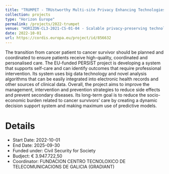 ```yaml
---
title: "TRUMPET - TRUstworthy Multi-site Privacy Enhancing Technologies"
collection: projects
type: "Horizon Europe"
permalink: /projects/2022-trumpet
venue: "HORIZON-CL3-2021-CS-01-04 - Scalable privacy-preserving technologies for cross-border federated computation in Europe involving personal data"
date: 2022-10-01
url: https://cordis.europa.eu/project/id/856632
---
```


The transition from cancer patient to cancer survivor should be planned and coordinated to ensure patients receive high-quality, coordinated and personalised care. The EU-funded PERSIST project is developing a system that supports self-care and can identify outcomes that require professional intervention. Its system uses big data technology and novel analysis algorithms that can be easily integrated into electronic health records and other sources of clinical data. Overall, the project aims to improve the management, intervention and prevention strategies to reduce side effects and prevent secondary diseases. Its long-term goal is to reduce the socio-economic burden related to cancer survivors’ care by creating a dynamic decision support system and making maximum use of predictive models.

Details
======
* Start Date: 2022-10-01
* End Date: 2025-09-30
* Funded under: Civil Security for Society
* Budject: € 3.947.722,50
* Coordinator: FUNDACION CENTRO TECNOLOXICO DE TELECOMUNICACIONS DE GALICIA (GRADIANT)
